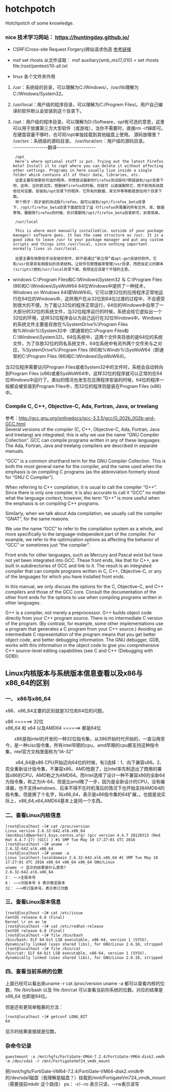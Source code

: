 # hotchpotch
Hotchpotch of some knowledge.

### nice 技术学习网站： https://huntingday.github.io/    


- CSRF(Cross-site Request Forgery)跨站请求伪造
[参考链接](https://www.cnblogs.com/liuqingzheng/p/9505044.html)

- msf set rhosts 从文件读取：
msf auxiliary(smb_ms17_010) > set rhosts file:/root/pentest/10-all.txt


- linux 各个文件夹作用
1. /usr：系统级的目录，可以理解为C:/Windows/，/usr/lib理解为C:/Windows/System32。
2. /usr/local：用户级的程序目录，可以理解为C:/Progrem Files/。用户自己编译的软件默认会安装到这个目录下。
3. /opt：用户级的程序目录，可以理解为D:/Software，opt有可选的意思，这里可以用于放置第三方大型软件（或游戏），当你不需要时，直接rm -rf掉即可。在硬盘容量不够时，也可将/opt单独挂载到其他磁盘上使用。
        源码放哪里？
        /usr/src：系统级的源码目录。
        /usr/local/src：用户级的源码目录。   
-----------------翻译-------------------
       
        /opt    
        Here’s where optional stuff is put. Trying out the latest Firefox beta? Install it to /opt where you can delete it without affecting other settings. Programs in here usually live inside a single folder whick contains all of their data, libraries, etc.
        这里主要存放那些可选的程序。你想尝试最新的firefox测试版吗?那就装到/opt目录下吧，这样，当你尝试完，想删掉firefox的时候，你就可 以直接删除它，而不影响系统其他任何设置。安装到/opt目录下的程序，它所有的数据、库文件等等都是放在同个目录下面。
        举个例子：刚才装的测试版firefox，就可以装到/opt/firefox_beta目录下，/opt/firefox_beta目录下面就包含了运 行firefox所需要的所有文件、库、数据等等。要删除firefox的时候，你只需删除/opt/firefox_beta目录即可，非常简单。   

        /usr/local

        This is where most manually installed(ie. outside of your package manager) software goes. It has the same structure as /usr. It is a good idea to leave /usr to your package manager and put any custom scripts and things into /usr/local, since nothing important normally lives in /usr/local.

        这里主要存放那些手动安装的软件，即不是通过“新立得”或apt-get安装的软件。它和/usr目录具有相类似的目录结构。让软件包管理器来管理/usr目录，而把自定义的脚本(scripts)放到/usr/local目录下面，我想这应该是个不错的主意。           
        
- windows  C:\Program Files和C:\Windows\System32 与  C:\Program Files (86)和C:\Windows\SysWoW64
64位Windows中提供了一种技术，Windows on Windows 64(即WoW64)。它可以使32位的应用程序正常地运行在64位的Windows中，这样用户在从32位到64位过渡的过程中，不会感受到很大的不便。为了能让32位的程序正常运行，64位的Windows中自带了一大部分的32位的系统文件，当32位程序运行的时候，系统会给它虚拟出一个32位的环境，这样32位程序会以为自己运行在32位Windows中。Windows的系统文件主要是存放在%SystemDrive%\Program Files和%Windir%\System32中（即通常的C:\Program Files和C:\Windows\System32)。64位系统中，这两个文件夹存放的是64位的系统文件，为了存放32位的同名系统文件，64位系统中有另外两个文件夹与之对应，%SystemDrive%\Program Files (86)和%Windir%\SysWoW64（即通常的C:\Program Files (86)和C:\Windows\SysWoW64)。

当32位程序需要访问Program Files或者System32中的文件时，系统会自动转向到Program Files (x86)或者SysWoW64中，这样32位的程序就可以正常的在64位Windows中运行了。类似的情况也发生在应用程序安装的时候，64位的程序一般都会被安装到Program Files中，而32位的程序则是装在Program Files (x86)中。

###  Compile C, C++, Objective-C, Ada, Fortran, Java, or treelang   
参考：http://gcc.gnu.org/onlinedocs/gcc-3.3.5/gcc/G_002b_002b-and-GCC.html   
Several versions of the compiler (C, C++, Objective-C, Ada, Fortran, Java and treelang) are integrated; this is why we use the name “GNU Compiler Collection”. GCC can compile programs written in any of these languages. The Ada, Fortran, Java and treelang compilers are described in separate manuals.

“GCC” is a common shorthand term for the GNU Compiler Collection. This is both the most general name for the compiler, and the name used when the emphasis is on compiling C programs (as the abbreviation formerly stood for “GNU C Compiler”).

When referring to C++ compilation, it is usual to call the compiler “G++”. Since there is only one compiler, it is also accurate to call it “GCC” no matter what the language context; however, the term “G++” is more useful when the emphasis is on compiling C++ programs.

Similarly, when we talk about Ada compilation, we usually call the compiler “GNAT”, for the same reasons.

We use the name “GCC” to refer to the compilation system as a whole, and more specifically to the language-independent part of the compiler. For example, we refer to the optimization options as affecting the behavior of “GCC” or sometimes just “the compiler”.

Front ends for other languages, such as Mercury and Pascal exist but have not yet been integrated into GCC. These front ends, like that for C++, are built in subdirectories of GCC and link to it. The result is an integrated compiler that can compile programs written in C, C++, Objective-C, or any of the languages for which you have installed front ends.

In this manual, we only discuss the options for the C, Objective-C, and C++ compilers and those of the GCC core. Consult the documentation of the other front ends for the options to use when compiling programs written in other languages.

G++ is a compiler, not merely a preprocessor. G++ builds object code directly from your C++ program source. There is no intermediate C version of the program. (By contrast, for example, some other implementations use a program that generates a C program from your C++ source.) Avoiding an intermediate C representation of the program means that you get better object code, and better debugging information. The GNU debugger, GDB, works with this information in the object code to give you comprehensive C++ source-level editing capabilities (see C and C++ (Debugging with GDB)).


## Linux内核版本与系统版本信息查看以及x86与x86_64的区别
### 一、 x86与x86_64

x86、x86_64主要的区别就是32位和64位的问题。

x86 ======> 32位   
x86_64 和 x64 以及AMD64 ======> 都是64位

　　x86是指intel的开发的一种32位指令集，从386开始时代开始的，一直沿用至今，是一种cisc指令集，所有intel早期的cpu，amd早期的cpu都支持这种指令集，ntel官方文档里面称为“IA-32”

　　 x84_64是x86 CPU开始迈向64位的时候，有2选择：1、向下兼容x86。2、完全重新设计指令集，不兼容x86。AMD抢跑了，比Intel率先制造出了商用的兼容x86的CPU，AMD称之为AMD64。而Intel选择了设计一种不兼容x86的全新64为指令集，称之为IA-64，但是比amd晚了一步，因为是全新设计的CPU，没有编译器，也不支持windows、后来不得不在时机落后的情况下也开始支持AMD64的指令集，但是换了个名字，叫x86_64，表示是x86指令集的64扩展，。也就是说实际上，x86_64,x64,AMD64基本上是同一个东西。

### 二、查看Linux内核信息
```
[root@localhost ~]# cat /proc/version
Linux version 2.6.32-642.el6.x86_64 (mockbuild@worker1.bsys.centos.org) (gcc version 4.4.7 20120313 (Red Hat 4.4.7-17) (GCC) ) #1 SMP Tue May 10 17:27:01 UTC 2016
[root@localhost ~]# uname -r
2.6.32-642.el6.x86_64
[root@localhost ~]# uname -a
Linux localhost.localdomain 2.6.32-642.el6.x86_64 #1 SMP Tue May 10 17:27:01 UTC 2016 x86_64 x86_64 x86_64 GNU/Linux
uname -r 显示的结果是什么意思?
2.6.32-642.el6.x86_64
2： —->主版本号
6： —–>次版本号 6 表示稳定版本
32： —–>修订版本号，表示修订次数
```
### 三、查看Linux版本信息
```
[root@localhost ~]# cat /etc/issue
CentOS release 6.8 (Final)
Kernel \r on an \m
[root@localhost ~]# cat /etc/redhat-release
CentOS release 6.8 (Final)
[root@localhost ~]# file /bin/bash
/bin/bash: ELF 64-bit LSB executable, x86-64, version 1 (SYSV), dynamically linked (uses shared libs), for GNU/Linux 2.6.18, stripped
[root@localhost ~]# file /bin/cat
/bin/cat: ELF 64-bit LSB executable, x86-64, version 1 (SYSV), dynamically linked (uses shared libs), for GNU/Linux 2.6.18, stripped
```
### 四、查看当前系统的位数
上面已经可以看出来uname -r cat /proc/version uname -a 都可以查看内核的位数，file /bin/bash 以及 file /bin/cat 可以查看当前你系统的位数。对应的结果是 x86_64 也即是64位。

但是还有更简单粗暴的方法：
```
[root@localhost ~]# getconf LONG_BIT
64
```
显示的结果直接就是位数。

### 杂命令记录
```
guestmount -a /mnt/hgfs/FortiGate-VM64-7.2.4/FortiGate-VM64-disk2.vmdk -m /dev/sda1 -r /mnt/FortigateVm724_vmdk_mount
```
把/mnt/hgfs/FortiGate-VM64-7.2.4/FortiGate-VM64-disk2.vmdk中的/dev/sda1磁盘（我理解是磁盘？）挂载到/mnt/FortigateVm724_vmdk_mount（需要提前mkdir 这个路径）
ps： -r/--ro 表示只读，--rw表示读写
